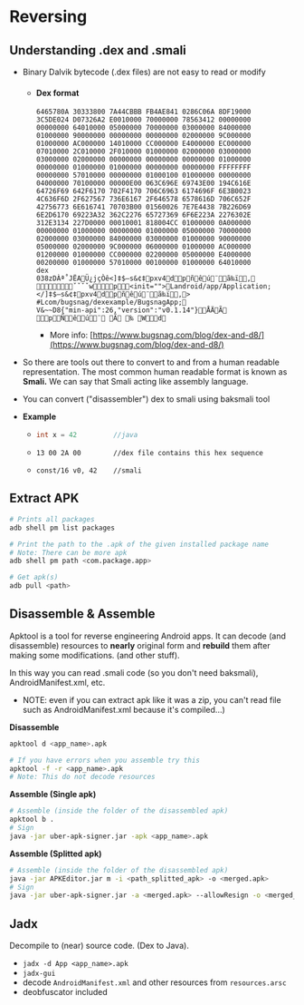 # Reversing

## Understanding .dex and .smali

* Binary Dalvik bytecode (.dex files) are not easy to read or modify
  *   #### Dex format

      ```
      6465780A 30333800 7A44CBBB FB4AE841 0286C06A 8DF19000
      3C5DE024 D07326A2 E0010000 70000000 78563412 00000000
      00000000 64010000 05000000 70000000 03000000 84000000
      01000000 90000000 00000000 00000000 02000000 9C000000
      01000000 AC000000 14010000 CC000000 E4000000 EC000000
      07010000 2C010000 2F010000 01000000 02000000 03000000
      03000000 02000000 00000000 00000000 00000000 01000000
      00000000 01000000 01000000 00000000 00000000 FFFFFFFF
      00000000 57010000 00000000 01000100 01000000 00000000
      04000000 70100000 00000E00 063C696E 69743E00 194C616E
      64726F69 642F6170 702F4170 706C6963 6174696F 6E3B0023
      4C636F6D 2F627567 736E6167 2F646578 6578616D 706C652F
      42756773 6E616741 70703B00 01560026 7E7E4438 7B226D69
      6E2D6170 69223A32 362C2276 65727369 6F6E223A 2276302E
      312E3134 227D0000 00010001 818004CC 01000000 0A000000
      00000000 01000000 00000000 01000000 05000000 70000000
      02000000 03000000 84000000 03000000 01000000 90000000
      05000000 02000000 9C000000 06000000 01000000 AC000000
      01200000 01000000 CC000000 02200000 05000000 E4000000
      00200000 01000000 57010000 00100000 01000000 64010000
      dex
      038zDÀª˚JËAÜ¿jçÒê<]‡$–s&¢‡pxv4dpñêú¨ã‰ï, ˇˇˇˇwp<init="">Landroid/app/Application;</]‡$–s&¢‡pxv4dpñêú¨ã‰ï,>
      #Lcom/bugsnag/dexexample/BugsnagApp;
      V&~~D8{"min-api":26,"version":"v0.1.14"}ÅÄÃ
      pÑêú¨ Ã ‰ Wd
      ```

      * More info: [https://www.bugsnag.com/blog/dex-and-d8/](https://www.bugsnag.com/blog/dex-and-d8/)



* So there are tools out there to convert to and from a human readable representation. The most common human readable format is known as **Smali.** We can say that Smali acting like assembly language.
* You can convert ("disassembler") dex to smali using baksmali tool
* **Example**
  * ```java
    int x = 42         //java
    ```
  * ```
    13 00 2A 00        //dex file contains this hex sequence
    ```
  * ```
    const/16 v0, 42    //smali
    ```

## Extract APK

```bash
# Prints all packages
adb shell pm list packages

# Print the path to the .apk of the given installed package name
# Note: There can be more apk
adb shell pm path <com.package.app>

# Get apk(s)
adb pull <path>
```

## **Disassemble & Assemble**

Apktool is a tool for reverse engineering Android apps. It can decode (and disassemble) resources to **nearly** original form and **rebuild** them after making some modifications. (and other stuff).

In this way you can read .smali code (so you don't need baksmali), AndroidManifest.xml, etc.

* NOTE: even if you can extract apk like it was a zip, you can't read file such as AndroidManifest.xml because it's compiled...)

**Disassemble**

```sh
apktool d <app_name>.apk

# If you have errors when you assemble try this
apktool -f -r <app_name>.apk
# Note: This do not decode resources
```

**Assemble (Single apk)**

```sh
# Assemble (inside the folder of the disassembled apk)
apktool b .
# Sign
java -jar uber-apk-signer.jar -apk <app_name>.apk
```

**Assemble (Splitted apk)**

```sh
# Assemble (inside the folder of the disassembled apk)
java -jar APKEditor.jar m -i <path_splitted_apk> -o <merged.apk>
# Sign
java -jar uber-apk-signer.jar -a <merged.apk> --allowResign -o <merged_signed>
```

## Jadx

Decompile to (near) source code. (Dex to Java).

* `jadx -d App <app_name>.apk`
* `jadx-gui`
* decode `AndroidManifest.xml` and other resources from `resources.arsc`
* deobfuscator included
